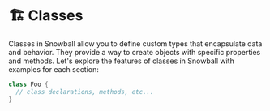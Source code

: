 # 🏗 Classes

Classes in Snowball allow you to define custom types that encapsulate data and behavior. They provide a way to create objects with specific properties and methods. Let's explore the features of classes in Snowball with examples for each section:

```cpp
class Foo {
  // class declarations, methods, etc...
}
```
